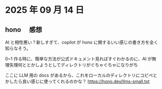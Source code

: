 # 2025 年 09 月 14 日

## hono 　感想

AI と相性悪い？新しすぎて、copilot が hono に関するいい感じの書き方を全く知らなそう。

0~1 作る時に、簡単な方法が公式ドキュメント見ればすぐわかるのに、AI が無理矢理何ととかしようとしてディレクトリがぐちゃぐちゃになりがち

ここに LLM 用の docs があるから、これをローカルのディレクトリにコピペとかしたら良い感じに使ってくれるのかな？
https://hono.dev/llms-small.txt
